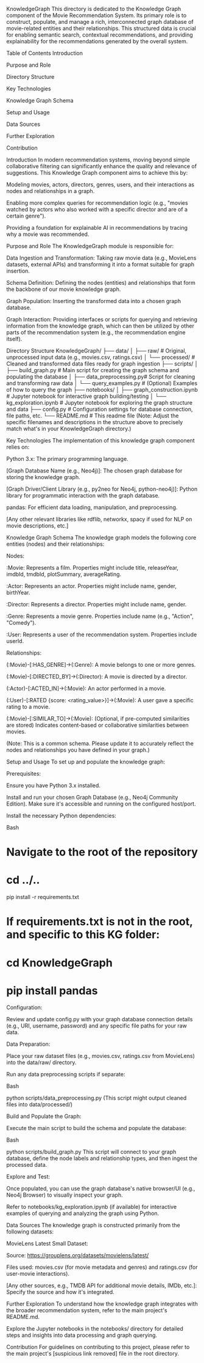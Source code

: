 KnowledgeGraph
This directory is dedicated to the Knowledge Graph component of the Movie Recommendation System. Its primary role is to construct, populate, and manage a rich, interconnected graph database of movie-related entities and their relationships. This structured data is crucial for enabling semantic search, contextual recommendations, and providing explainability for the recommendations generated by the overall system.

Table of Contents
Introduction

Purpose and Role

Directory Structure

Key Technologies

Knowledge Graph Schema

Setup and Usage

Data Sources

Further Exploration

Contribution

Introduction
In modern recommendation systems, moving beyond simple collaborative filtering can significantly enhance the quality and relevance of suggestions. This Knowledge Graph component aims to achieve this by:

Modeling movies, actors, directors, genres, users, and their interactions as nodes and relationships in a graph.

Enabling more complex queries for recommendation logic (e.g., "movies watched by actors who also worked with a specific director and are of a certain genre").

Providing a foundation for explainable AI in recommendations by tracing why a movie was recommended.

Purpose and Role
The KnowledgeGraph module is responsible for:

Data Ingestion and Transformation: Taking raw movie data (e.g., MovieLens datasets, external APIs) and transforming it into a format suitable for graph insertion.

Schema Definition: Defining the nodes (entities) and relationships that form the backbone of our movie knowledge graph.

Graph Population: Inserting the transformed data into a chosen graph database.

Graph Interaction: Providing interfaces or scripts for querying and retrieving information from the knowledge graph, which can then be utilized by other parts of the recommendation system (e.g., the recommendation engine itself).

Directory Structure
KnowledgeGraph/
├── data/
│   ├── raw/                 # Original, unprocessed input data (e.g., movies.csv, ratings.csv)
│   └── processed/           # Cleaned and transformed data files ready for graph ingestion
├── scripts/
│   ├── build_graph.py       # Main script for creating the graph schema and populating the database
│   ├── data_preprocessing.py# Script for cleaning and transforming raw data
│   └── query_examples.py    # (Optional) Examples of how to query the graph
├── notebooks/
│   ├── graph_construction.ipynb # Jupyter notebook for interactive graph building/testing
│   └── kg_exploration.ipynb     # Jupyter notebook for exploring the graph structure and data
├── config.py                # Configuration settings for database connection, file paths, etc.
└── README.md                # This readme file
(Note: Adjust the specific filenames and descriptions in the structure above to precisely match what's in your KnowledgeGraph directory.)

Key Technologies
The implementation of this knowledge graph component relies on:

Python 3.x: The primary programming language.

[Graph Database Name (e.g., Neo4j)]: The chosen graph database for storing the knowledge graph.

[Graph Driver/Client Library (e.g., py2neo for Neo4j, python-neo4j)]: Python library for programmatic interaction with the graph database.

pandas: For efficient data loading, manipulation, and preprocessing.

[Any other relevant libraries like rdflib, networkx, spacy if used for NLP on movie descriptions, etc.]

Knowledge Graph Schema
The knowledge graph models the following core entities (nodes) and their relationships:

Nodes:

:Movie: Represents a film. Properties might include title, releaseYear, imdbId, tmdbId, plotSummary, averageRating.

:Actor: Represents an actor. Properties might include name, gender, birthYear.

:Director: Represents a director. Properties might include name, gender.

:Genre: Represents a movie genre. Properties include name (e.g., "Action", "Comedy").

:User: Represents a user of the recommendation system. Properties include userId.

Relationships:

(:Movie)-[:HAS_GENRE]->(:Genre): A movie belongs to one or more genres.

(:Movie)-[:DIRECTED_BY]->(:Director): A movie is directed by a director.

(:Actor)-[:ACTED_IN]->(:Movie): An actor performed in a movie.

(:User)-[:RATED {score: <rating_value>}]->(:Movie): A user gave a specific rating to a movie.

(:Movie)-[:SIMILAR_TO]->(:Movie): (Optional, if pre-computed similarities are stored) Indicates content-based or collaborative similarities between movies.

(Note: This is a common schema. Please update it to accurately reflect the nodes and relationships you have defined in your graph.)

Setup and Usage
To set up and populate the knowledge graph:

Prerequisites:

Ensure you have Python 3.x installed.

Install and run your chosen Graph Database (e.g., Neo4j Community Edition). Make sure it's accessible and running on the configured host/port.

Install the necessary Python dependencies:

Bash

# Navigate to the root of the repository
# cd ../..
pip install -r requirements.txt
# If requirements.txt is not in the root, and specific to this KG folder:
# cd KnowledgeGraph
# pip install pandas <your-graph-client-library>
Configuration:

Review and update config.py with your graph database connection details (e.g., URI, username, password) and any specific file paths for your raw data.

Data Preparation:

Place your raw dataset files (e.g., movies.csv, ratings.csv from MovieLens) into the data/raw/ directory.

Run any data preprocessing scripts if separate:

Bash

python scripts/data_preprocessing.py
(This script might output cleaned files into data/processed/)

Build and Populate the Graph:

Execute the main script to build the schema and populate the database:

Bash

python scripts/build_graph.py
This script will connect to your graph database, define the node labels and relationship types, and then ingest the processed data.

Explore and Test:

Once populated, you can use the graph database's native browser/UI (e.g., Neo4j Browser) to visually inspect your graph.

Refer to notebooks/kg_exploration.ipynb (if available) for interactive examples of querying and analyzing the graph using Python.

Data Sources
The knowledge graph is constructed primarily from the following datasets:

MovieLens Latest Small Dataset:

Source: https://grouplens.org/datasets/movielens/latest/

Files used: movies.csv (for movie metadata and genres) and ratings.csv (for user-movie interactions).

[Any other sources, e.g., TMDB API for additional movie details, IMDb, etc.]: Specify the source and how it's integrated.

Further Exploration
To understand how the knowledge graph integrates with the broader recommendation system, refer to the main project's README.md.

Explore the Jupyter notebooks in the notebooks/ directory for detailed steps and insights into data processing and graph querying.

Contribution
For guidelines on contributing to this project, please refer to the main project's [suspicious link removed] file in the root directory.
